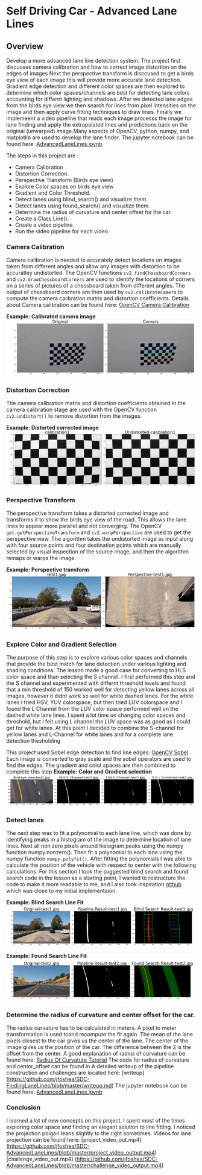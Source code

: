 # Self Driving Car - Advanced Lane Lines 

## Overview
Develop a more advanced lane line detection system. The project first discusses camera calibration and how to correct image distortion on the edges of images Next the perspective transform is disccused to get a birds eye view of each image this will provide more accurate lane detection. Gradient edge detection and different color spaces are then explored to determine which color spaces/channels are best for detecting lane colors accounting for differnt lighting and shadows. After we detected lane edges from the birds eye view we then search for lines from pixel intensities on the image and then apply curve fitting techniques to draw lines. Finally we implemeent a video pipeline that reads each image processs the image for lane finding and apply the extrapolated lines and predictions back on the original (unwarped) image.Many aspects of OpenCV, python, numpy, and matplotlib are used to develop the lane finder. The jupyter notebook can be found here: 
[AdvancedLaneLines.ipynb](https://github.com/jfoshea/SDC-AdvancedLaneLines/blob/master/AdvancedLaneLines.ipynb)

The steps in this project are :
- Camera Calibration
- Distortion Correction.
- Perspective Transform (Birds eye view)
- Explore Color spaces on birds eye view
- Gradient and Color Threshold.
- Detect lanes using blind_search() and visualize them.
- Detect lanes using found_search() and visualize them.
- Determine the radius of curvature and center offset for the car.
- Create a Class Line().
- Create a video pipeline.
- Run the video pipeline for each video


### Camera Calibration
Camera calibration is needed to accurately detect locations on images taken from different angles and allow any images with distortion to be accuratley undistorted. The OpenCV functions `cv2.findChessboardCorners` and `cv2.drawChessboardCorners` are used to identify the locations of corners on a series of pictures of a chessboard taken from different angles.  The output of chessboard corners are then  used by `cv2.calibrateCamera` to compute the camera calibration matrix and distortion coefficients.
Details about Camera calibration can be found here: 
[OpenCV Camera Calibration](https://docs.opencv.org/2.4/doc/tutorials/calib3d/camera_calibration/camera_calibration.html)

**Example: Calibrated camera image**
![Alt text](writeup_images/original_and_calibrated_chessboard.JPG "Calibrated Camera Image")

### Distortion Correction 
The camera calibration matrix and distortion coefficients obtained in the camera calibration stage are used with the OpenCV function `cv2.undistort()` to remove distortion from the images.

**Example: Distorted corrected image** 
![Alt text](writeup_images/original_and_undistorted.JPG "Distorted Corrected Image")

### Perspective Transform 
The perspective transform takes a distorted corrected image and transforms it to show the birds eye view of the road. This allows the lane lines to appear more parallel and not converging. The OpenCV `get.getPerspectiveTransform` and `cv2.warpPerspective` are used to get the perspective view.  The algorithm takes the undistorted image as input along with four source points and four destination points which are manually selected by visual inspection of the source image, and then the algorithm remaps or warps the image.

**Example: Perspective transform** 
![Alt text](writeup_images/original_and_perspective.JPG "Perspective View Image")

### Explore Color and Gradient Selection 
The purpose of this step is to explore various color spaces and channels that provide the best match for lane detection under various lighting and shading conditions. 
The lesson made a good case for converting to HLS color space and than selecting the S channel.  I first performed this step and the S channel and experimented with differnt threshold levels and found that a min threshold of 150 worked well for detecting yellow lanes across all images, however it didnt work so well for white dashed lanes.  For the white lanes I tried HSV, YUV colorspace, but then tried LUV colorspace and I found the L Channel from the LUV color space performed well on the dashed white lane lines. I spent a lot time on changing color spaces and threshold, but I felt using L channel the LUV space was as good as I could get for white lanes. At this point I decided to combine the S-channel for yellow lanes and L-Channel for white lanes and for a complete lane detection thesholding

This project used Sobel edge detection to find line edges: [OpenCV Sobel]( https://docs.opencv.org/2.4/doc/tutorials/imgproc/imgtrans/sobel_derivatives/sobel_derivatives.html). Each image is converted to gray scale and the sobel operators are used to find the edges. The gradient and colot spaces are then combined to complete this step
**Example: Color and Gradient selection**
![Alt text](writeup_images/color_and_gradient.JPG "Color and Gradient Image")


### Detect lanes

The next step was to fit a polynomial to each lane line, which was done by identifying peaks in a histogram of the image to determine location of lane lines. Next all non zero pixels around histogram peaks using the numpy function numpy.nonzero(). Then fit a polynomial to each lane using the numpy function `numpy.polyfit()`.  After fitting the polynomials I was able to calculate the position of the vehicle with respect to center with the following calculations. For this section I took the suggested blind search and found search code in the lesson as a starting point, I wanted to restructure the code to make it more readable to me, and I also took inspiration [github](https://github.com/georgesung/advanced_lane_detection) which was close to my initial implementaion.

**Example: Blind Search Line Fit**
![Alt text](writeup_images/blind_search_line_fitting.JPG "Blind Search Line Fit")

**Example: Found Search Line Fit**
![Alt text](writeup_images/found_search_line_fitting.JPG "Found Search Line Fit")

### Determine the radius of curvature and center offset for the car.

The radius curvature has to be calculated in meters. A pixel to meter transformation is used toand recompute the fit again. The mean of the lane pixels closest to the car gives us the center of the lane. The center of the image gives us the position of the car. The difference between the 2 is the offset from the center.
A good explanation of radius of curvature can be found here: [Radius Of Curvature Tutorial]( https://www.intmath.com/applications-differentiation/8-radius-curvature.php)
The code for radius of curvature and center_offset can be found in 
A detailed writeup of the pipeline construction and challenges are located here: 
[writeup] (https://github.com/jfoshea/SDC-FindingLaneLines/blob/master/writeup.md)
The jupyter notebook can be found here:
[AdvancedLaneLines.ipynb](https://github.com/jfoshea/SDC-AdvancedLaneLines/blob/master/AdvancedLaneLines.ipynb)

### Conclusion
I learned a lot of new concepts on this project. I spent most of the times exploring color space and finding an elegant solution to line fitting. I noticed the projection polgon leans slightly to the right sometimes. Videos for lane projection can be found here:
[project_video_out.mp4] (https://github.com/jfoshea/SDC-AdvancedLaneLines/blob/master/project_video_output.mp4)
[challenge_video_out.mp4] (https://github.com/jfoshea/SDC-AdvancedLaneLines/blob/master/challenge_video_output.mp4)


